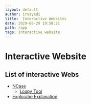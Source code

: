 ```yaml
---
layout: default
author: irosyadi
title:  Interactive Websites
date: 2020-06-29 19:58:21
path: /app
tags: interactive website
---
```


# Interactive Website

## List of interactive Webs
- [NCase](https://ncase.me/)
  - [Loopy Tool](https://ncase.me/loopy/)
- [Explorabe Explanation](https://explorabl.es/)
